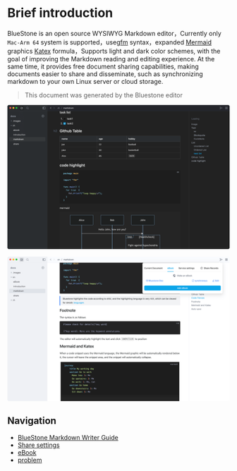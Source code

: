 # Brief introduction

BlueStone is an open source WYSIWYG Markdown editor，Currently only `Mac-Arm 64` system is supported，use[gfm](https://github.github.com/gfm/) syntax，expanded [Mermaid](https://mermaid.js.org/) graphics [Katex](https://katex.org/) formula，Supports light and dark color schemes, with the goal of improving the Markdown reading and editing experience. At the same time, it provides free document sharing capabilities, making documents easier to share and disseminate, such as synchronizing markdown to your own Linux server or cloud storage.

> This document was generated by the Bluestone editor

![JB6DVdZ4sDQoNukOhzHdc](../.images/JB6DVdZ4sDQoNukOhzHdc.png)

![V4bGpywmCYtpVwFx7NiH4](../.images/V4bGpywmCYtpVwFx7NiH4.png)

## Navigation

- [BlueStone Markdown Writer Guide](markdown.md)
- [Share settings](share.md)
- [eBook](eBook.md)
- [problem](problem.md)